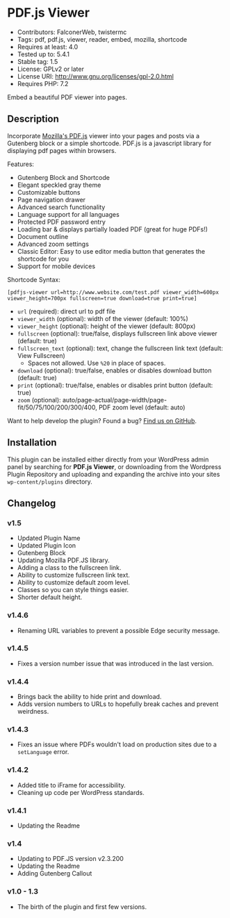 # PDF.js Viewer

* Contributors: FalconerWeb, twistermc
* Tags: pdf, pdf.js, viewer, reader, embed, mozilla, shortcode
* Requires at least: 4.0
* Tested up to: 5.4.1
* Stable tag: 1.5
* License: GPLv2 or later
* License URI: http://www.gnu.org/licenses/gpl-2.0.html
* Requires PHP: 7.2

Embed a beautiful PDF viewer into pages.

## Description

Incorporate [Mozilla's PDF.js](https://github.com/mozilla/pdf.js/) viewer into your pages and posts via a Gutenberg block or a simple shortcode. PDF.js is a javascript library for displaying pdf pages within browsers.

Features:

*   Gutenberg Block and Shortcode
*   Elegant speckled gray theme
*   Customizable buttons
*   Page navigation drawer
*   Advanced search functionality
*   Language support for all languages
*   Protected PDF password entry
*   Loading bar & displays partially loaded PDF (great for huge PDFs!)
*   Document outline
*   Advanced zoom settings
*   Classic Editor: Easy to use editor media button that generates the shortcode for you
*   Support for mobile devices

Shortcode Syntax:

`[pdfjs-viewer url=http://www.website.com/test.pdf viewer_width=600px viewer_height=700px fullscreen=true download=true print=true]`

*   `url` (required): direct url to pdf file
*   `viewer_width` (optional): width of the viewer (default: 100%)
*   `viewer_height` (optional): height of the viewer (default: 800px)
*   `fullscreen` (optional): true/false, displays fullscreen link above viewer (default: true)
*   `fullscreen_text` (optional): text, change the fullscreen link text (default: View Fullscreen)
    * Spaces not allowed. Use `%20` in place of spaces.
*   `download` (optional): true/false, enables or disables download button (default: true)
*   `print` (optional): true/false, enables or disables print button (default: true)
*   `zoom` (optional): auto/page-actual/page-width/page-fit/50/75/100/200/300/400, PDF zoom level (default: auto)

Want to help develop the plugin? Found a bug? [Find us on GitHub](https://github.com/TwisterMc/PDF.js-Viewer-Shortcode).

## Installation

This plugin can be installed either directly from your WordPress admin panel by searching for **PDF.js Viewer**, or downloading from the Wordpress Plugin Repository and uploading and expanding the archive into your sites `wp-content/plugins` directory.

## Changelog

### v1.5

* Updated Plugin Name
* Updated Plugin Icon
* Gutenberg Block
* Updating Mozilla PDF.JS library.
* Adding a class to the fullscreen link.
* Ability to customize fullscreen link text.
* Ability to customize default zoom level.
* Classes so you can style things easier.
* Shorter default height.

### v1.4.6

 * Renaming URL variables to prevent a possible Edge security message.

### v1.4.5

 * Fixes a version number issue that was introduced in the last version.

### v1.4.4

 * Brings back the ability to hide print and download.
 * Adds version numbers to URLs to hopefully break caches and prevent weirdness.

### v1.4.3

* Fixes an issue where PDFs wouldn't load on production sites due to a `setLanguage` error.

### v1.4.2

* Added title to iFrame for accessibility.
* Cleaning up code per WordPress standards.

### v1.4.1

* Updating the Readme

### v1.4

* Updating to PDF.JS version v2.3.200
* Updating the Readme
* Adding Gutenberg Callout

### v1.0 - 1.3

* The birth of the plugin and first few versions.
